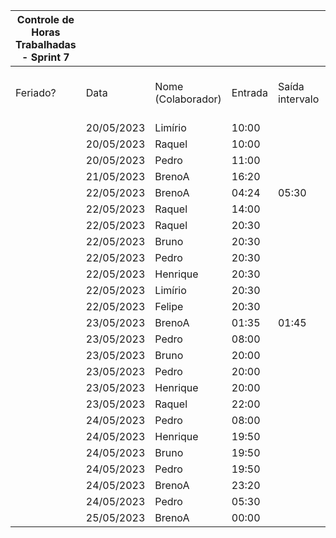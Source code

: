 | Controle de Horas Trabalhadas - Sprint 7 |  |  |  |  |  |  |  |  |  |  |
| --- | --- | --- | --- | --- | --- | --- | --- | --- | --- | --- |
| Feriado? | Data | Nome (Colaborador) | Entrada | Saída intervalo | Retorno intervalo | Saída | Total horas |  | Nome (Colaborador) | Total horas do sprint |
|  | 20/05/2023 | Limírio | 10:00 |  |  | 13:20 | 3:20:00 |  | BrenoA | 08:28 |
|  | 20/05/2023 | Raquel | 10:00 |  |  | 13:20 | 3:20:00 |  | Bruno | 04:00 |
|  | 20/05/2023 | Pedro | 11:00 |  |  | 12:00 | 1:00:00 |  | Felipe | 01:30 |
|  | 21/05/2023 | BrenoA | 16:20 |  |  | 18:50 | 2:30:00 |  | Henrique | 04:00 |
|  | 22/05/2023 | BrenoA | 04:24 | 05:30 | 20:50 | 22:00 | 2:16:00 |  | Limírio | 04:50 |
|  | 22/05/2023 | Raquel | 14:00 |  |  | 16:30 | 2:30:00 |  |  |  |
|  | 22/05/2023 | Raquel | 20:30 |  |  | 22:00 | 1:30:00 |  | Pedro | 08:50 |
|  | 22/05/2023 | Bruno | 20:30 |  |  | 22:00 | 1:30:00 |  | Raquel | 09:20 |
|  | 22/05/2023 | Pedro | 20:30 |  |  | 22:00 | 1:30:00 |  |  |  |
|  | 22/05/2023 | Henrique | 20:30 |  |  | 22:00 | 1:30:00 |  |  |  |
|  | 22/05/2023 | Limírio | 20:30 |  |  | 22:00 | 1:30:00 |  |  |  |
|  | 22/05/2023 | Felipe | 20:30 |  |  | 22:00 | 1:30:00 |  |  |  |
|  | 23/05/2023 | BrenoA | 01:35 | 01:45 | 10:30 | 12:00 | 1:40:00 |  |  |  |
|  | 23/05/2023 | Pedro | 08:00 |  |  | 09:20 | 1:20:00 |  |  |  |
|  | 23/05/2023 | Bruno | 20:00 |  |  | 21:30 | 1:30:00 |  |  |  |
|  | 23/05/2023 | Pedro | 20:00 |  |  | 21:30 | 1:30:00 |  |  |  |
|  | 23/05/2023 | Henrique | 20:00 |  |  | 21:30 | 1:30:00 |  |  |  |
|  | 23/05/2023 | Raquel | 22:00 |  |  | 00:00 | 2:00:00 |  |  |  |
|  | 24/05/2023 | Pedro | 08:00 |  |  | 09:30 | 1:30:00 |  |  |  |
|  | 24/05/2023 | Henrique | 19:50 |  |  | 20:50 | 1:00:00 |  |  |  |
|  | 24/05/2023 | Bruno | 19:50 |  |  | 20:50 | 1:00:00 |  |  |  |
|  | 24/05/2023 | Pedro | 19:50 |  |  | 20:50 | 1:00:00 |  |  |  |
|  | 24/05/2023 | BrenoA | 23:20 |  |  | 23:59 | 0:39:00 |  |  |  |
|  | 24/05/2023 | Pedro | 05:30 |  |  | 06:30 | 1:00:00 |  |  |  |
|  | 25/05/2023 | BrenoA | 00:00 |  |  | 01:23 | 1:23:00 |  |  |  |
